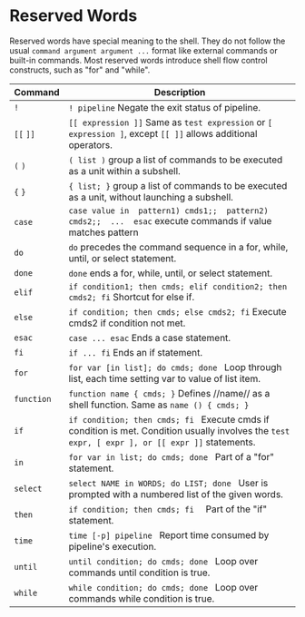 # Reserved Words

Reserved words have special meaning to the shell. They do not follow the
usual `command argument argument ...` format like external commands or
built-in commands. Most reserved words introduce shell flow control
constructs, such as "for" and "while".

| Command | Description |
| --- | --- |
| `!` | `! pipeline`  Negate the exit status of pipeline. |
| `[[`  `]]` | `[[ expression ]]`  Same as `test expression` or `[ expression ]`, except `[[ ]]` allows additional operators. |
| `(`  `)` | `( list )`  group a list of commands to be executed as a unit within a subshell. |
| `{`  `}` | `{ list; }`  group a list of commands to be executed as a unit, without launching a subshell. |
| `case` | `case value in  pattern1) cmds1;;  pattern2) cmds2;;  ...  esac`  execute commands if value matches pattern |
| `do` | `do`  precedes the command sequence in a for, while, until, or select statement. |
| `done` | `done`  ends a for, while, until, or select statement.|
| `elif` | `if condition1; then cmds; elif condition2; then cmds2; fi`  Shortcut for else if. |
| `else` | `if condition; then cmds; else cmds2; fi`  Execute cmds2 if condition not met. |
| `esac` | `case ... esac`  Ends a case statement. |
| `fi` | `if ... fi`  Ends an if statement. |
| `for` | `for var [in list]; do cmds; done `  Loop through list, each time setting var to value of list item. |
| `function` | `function name { cmds; }`  Defines //name// as a shell function. Same as `name () { cmds; }` |
| `if` | `if condition; then cmds; fi `  Execute cmds if condition is met. Condition usually involves the `test expr, [ expr ], or [[ expr ]]` statements. |
| `in` | `for var in list; do cmds; done `  Part of a "for" statement. |
| `select` | `select NAME in WORDS; do LIST; done `  User is prompted with a numbered list of the given words. |
| `then` | `if condition; then cmds; fi  `  Part of the "if" statement.|
| `time` | `time [-p] pipeline `  Report time consumed by pipeline's execution.|
| `until` | `until condition; do cmds; done `  Loop over commands until condition is true.|
| `while` | `while condition; do cmds; done `  Loop over commands while condition is true.|
